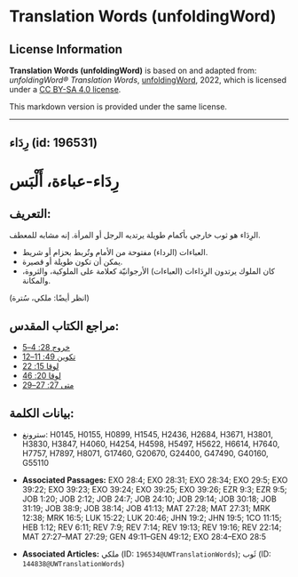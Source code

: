 # Translation Words (unfoldingWord)

## License Information

**Translation Words (unfoldingWord)** is based on and adapted from: _unfoldingWord® Translation Words_, [unfoldingWord](https://unfoldingword.org/utw), 2022, which is licensed under a [CC BY-SA 4.0 license](https://creativecommons.org/licenses/by-sa/4.0/legalcode.en).

This markdown version is provided under the same license.



--------------------------------

## رِدَاء (id: 196531)

رِدَاء\-عباءة، أَلْبَس
======================

التعريف:
--------

الرِدَاء هو ثوب خارجي بأكمام طويلة يرتديه الرجل أو المرأة. إنه مشابه للمعطف.

* العباءات (الرداء) مفتوحة من الأمام وتُربط بحزام أو شريط.
* يمكن أن تكون طويلة أو قصيرة.
* كان الملوك يرتدون الرِدَاءات (العباءات) الأرجوانيّة كعلامة على الملوكية، والثروة، والمكانة.

(انظر أيضًا: ملكي، سُترة)

مراجع الكتاب المقدس:
--------------------

* [خروج 28: 4–5](https://ref.ly/Exod28:4-Exod28:5)
* [تكوين 49: 11–12](https://ref.ly/Gen49:11-Gen49:12)
* [لوقا 15: 22](https://ref.ly/Luke15:22)
* [لوقا 20: 46](https://ref.ly/Luke20:46)
* [متى 27: 27–29](https://ref.ly/Matt27:27-Matt27:29)

بيانات الكلمة:
--------------

* سترونغ: H0145, H0155, H0899, H1545, H2436, H2684, H3671, H3801, H3830, H3847, H4060, H4254, H4598, H5497, H5622, H6614, H7640, H7757, H7897, H8071, G17460, G20670, G24400, G47490, G40160, G55110

* **Associated Passages:** EXO 28:4; EXO 28:31; EXO 28:34; EXO 29:5; EXO 39:22; EXO 39:23; EXO 39:24; EXO 39:25; EXO 39:26; EZR 9:3; EZR 9:5; JOB 1:20; JOB 2:12; JOB 24:7; JOB 24:10; JOB 29:14; JOB 30:18; JOB 31:19; JOB 38:9; JOB 38:14; JOB 41:13; MAT 27:28; MAT 27:31; MRK 12:38; MRK 16:5; LUK 15:22; LUK 20:46; JHN 19:2; JHN 19:5; 1CO 11:15; HEB 1:12; REV 6:11; REV 7:9; REV 7:14; REV 19:13; REV 19:16; REV 22:14; MAT 27:27–MAT 27:29; GEN 49:11–GEN 49:12; EXO 28:4–EXO 28:5
* **Associated Articles:** ملكي (ID: `196534@UWTranslationWords`); ثَوب (ID: `144838@UWTranslationWords`)

